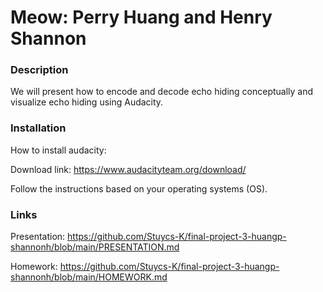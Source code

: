 # Meow: Perry Huang and Henry Shannon

### Description
We will present how to encode and decode echo hiding conceptually and visualize echo hiding using Audacity.

### Installation
How to install audacity:

Download link: https://www.audacityteam.org/download/

Follow the instructions based on your operating systems (OS).

### Links
Presentation: https://github.com/Stuycs-K/final-project-3-huangp-shannonh/blob/main/PRESENTATION.md

Homework: https://github.com/Stuycs-K/final-project-3-huangp-shannonh/blob/main/HOMEWORK.md
